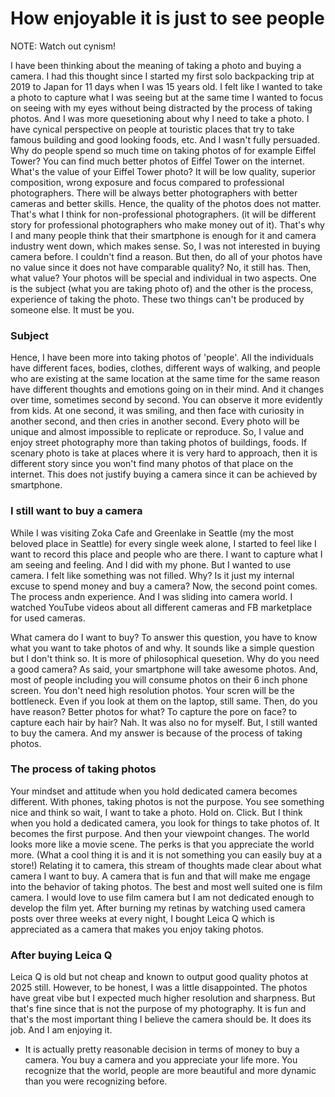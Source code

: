 # How enjoyable it is just to see people

NOTE: Watch out cynism!


I have been thinking about the meaning of taking a photo and buying a camera. I had this thought since I started my first solo backpacking trip at 2019 to Japan for 11 days when I was 15 years old. I felt like I wanted to take a photo to capture what I was seeing but at the same time I wanted to focus on seeing with my eyes without being distracted by the process of taking photos. And I was more quesetioning about why I need to take a photo. I have cynical perspective on people at touristic places that try to take famous building and good looking foods, etc. And I wasn't fully persuaded. Why do people spend so much time on taking photos of for example Eiffel Tower? You can find much better photos of Eiffel Tower on the internet. What's the value of your Eiffel Tower photo? It will be low quality, superior composition, wrong exposure and focus compared to professional photographers. There will be always better photographers with better cameras and better skills. Hence, the quality of the photos does not matter. That's what I think for non-professional photographers. (it will be different story for professional photographers who make money out of it). That's why I and many people think that their smartphone is enough for it and camera industry went down, which makes sense. So, I was not interested in buying camera before. I couldn't find a reason.
But then, do all of your photos have no value since it does not have comparable quality? No, it still has. Then, what value? Your photos will be special and individual in two aspects. One is the subject (what you are taking photo of) and the other is the process, experience of taking the photo. These two things can't be produced by someone else. It must be you. 

### Subject
Hence, I have been more into taking photos of 'people'. All the individuals have different faces, bodies, clothes, different ways of walking, and people who are existing at the same location at the same time for the same reason have different thoughts and emotions going on in their mind. And it changes over time, sometimes second by second. You can observe it more evidently from kids. At one second, it was smiling, and then face with curiosity in another second, and then cries in another second. Every photo will be unique and almost impossible to replicate or reproduce. So, I value and enjoy street photography more than taking photos of buildings, foods. If scenary photo is take at places where it is very hard to approach, then it is different story since you won't find many photos of that place on the internet. This does not justify buying a camera since it can be achieved by smartphone.

### I still want to buy a camera
While I was visiting Zoka Cafe and Greenlake in Seattle (my the most beloved place in Seattle) for every single week alone, I started to feel like I want to record this place and people who are there. I want to capture what I am seeing and feeling. And I did with my phone. But I wanted to use camera. I felt like something was not filled. Why? Is it just my internal excuse to spend money and buy a camera? Now, the second point comes. The process andn experience. And I was sliding into camera world. I watched YouTube videos about all different cameras and FB marketplace for used cameras. 

What camera do I want to buy? To answer this question, you have to know what you want to take photos of and why. It sounds like a simple question but I don't think so. It is more of philosophical quesetion. Why do you need a good camera? As said, your smartphone will take awesome photos. And, most of people including you will consume photos on their 6 inch phone screen. You don't need high resolution photos. Your scren will be the bottleneck. Even if you look at them on the laptop, still same. Then, do you have reason? Better photos for what? To capture the pore on face? to capture each hair by hair? Nah. It was also no for myself. But, I still wanted to buy the camera. And my answer is because of the process of taking photos. 

### The process of taking photos
Your mindset and attitude when you hold dedicated camera becomes different. With phones, taking photos is not the purpose. You see something nice and think so wait, I want to take a photo. Hold on. Click. But I think when you hold a dedicated camera, you look for things to take photos of. It becomes the first purpose. And then your viewpoint changes. The world looks more like a movie scene. The perks is that you appreciate the world more. (What a cool thing it is and it is not something you can easily buy at a store!) Relating it to camera, this stream of thoughts made clear about what camera I want to buy. A camera that is fun and that will make me engage into the behavior of taking photos. The best and most well suited one is film camera. I would love to use film camera but I am not dedicated enough to develop the film yet. 
After burning my retinas by watching used camera posts over three weeks at every night, I bought Leica Q which is appreciated as a camera that makes you enjoy taking photos.

### After buying Leica Q
Leica Q is old but not cheap and known to output good quality photos at 2025 still. However, to be honest, I was a little disappointed. The photos have great vibe but I expected much higher resolution and sharpness. But that's fine since that is not the purpose of my photography. It is fun and that's the most important thing I believe the camera should be. It does its job. And I am enjoying it. 


+ It is actually pretty reasonable decision in terms of money to buy a camera. You buy a camera and you appreciate your life more. You recognize that the world, people are more beautiful and more dynamic than you were recognizing before. 
